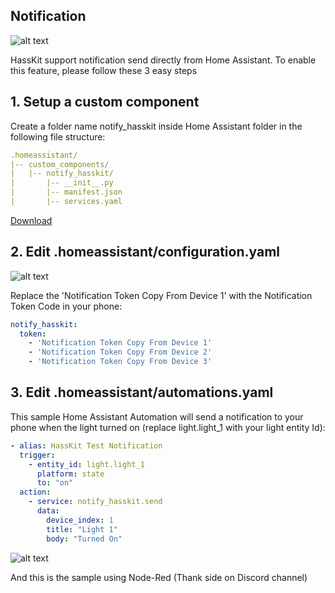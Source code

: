 ## Notification

![alt text](https://github.com/tuanha2000vn/hasskit/blob/master/graphic%20template/Notification/image.png "Notification iOS")

HassKit support notification send directly from Home Assistant. To enable this feature, please follow these 3 easy steps

## 1. Setup a custom component

Create a folder name notify_hasskit inside Home Assistant folder in the following file structure:
```yaml
.homeassistant/
|-- custom_components/
|   |-- notify_hasskit/
|       |-- __init__.py
|       |-- manifest.json
|       |-- services.yaml
```
[Download](https://github.com/tuanha2000vn/hasskit/raw/master/custom_components/notify_hasskit.zip)
## 2. Edit .homeassistant/configuration.yaml

![alt text](https://github.com/tuanha2000vn/hasskit/blob/master/graphic%20template/notification_token.png "Notification Token Guide")

Replace the 'Notification Token Copy From Device 1' with the Notification Token Code in your phone:
```yaml
notify_hasskit:
  token:
    - 'Notification Token Copy From Device 1'
    - 'Notification Token Copy From Device 2'
    - 'Notification Token Copy From Device 3'
```
## 3. Edit .homeassistant/automations.yaml

This sample Home Assistant Automation will send a notification to your phone when the light turned on (replace light.light_1 with your light entity Id):
```yaml
- alias: HassKit Test Notification
  trigger:
    - entity_id: light.light_1
      platform: state
      to: "on"
  action:
    - service: notify_hasskit.send
      data:
        device_index: 1
        title: "Light 1"
        body: "Turned On"
```
![alt text](https://github.com/tuanha2000vn/hasskit/blob/master/graphic%20template/Notification/node_red.png "Notification Node Red")

And this is the sample using Node-Red (Thank side on Discord channel)
